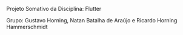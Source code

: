 Projeto Somativo da Disciplina: Flutter

Grupo: Gustavo Horning, Natan Batalha de Araújo e Ricardo Horning Hammerschmidt
